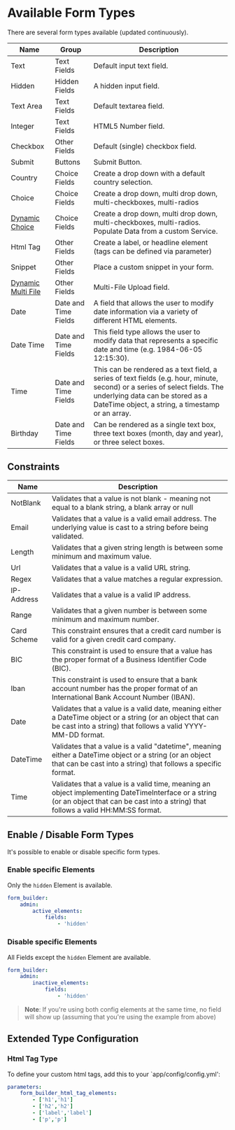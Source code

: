 # Available Form Types

There are several form types available (updated continuously).

| Name | Group | Description |
|------|-------|-------------|
| Text | Text Fields | Default input text field. |
| Hidden | Hidden Fields | A hidden input field. |
| Text Area | Text Fields | Default textarea field. |
| Integer | Text Fields | HTML5 Number field. |
| Checkbox | Other Fields | Default (single) checkbox field. |
| Submit | Buttons | Submit Button. |
| Country | Choice Fields| Create a drop down with a default country selection. |
| Choice | Choice Fields | Create a drop down, multi drop down, multi-checkboxes, multi-radios |
| [Dynamic Choice](82_DynamicChoice.md) | Choice Fields | Create a drop down, multi drop down, multi-checkboxes, multi-radios. Populate Data from a custom Service.|
| Html Tag | Other Fields | Create a label, or headline element (tags can be defined via parameter) |
| Snippet | Other Fields | Place a custom snippet in your form. |
| [Dynamic Multi File](80_FileUpload.md) | Other Fields | Multi-File Upload field. |
| Date | Date and Time Fields | A field that allows the user to modify date information via a variety of different HTML elements. |
| Date Time | Date and Time Fields | This field type allows the user to modify data that represents a specific date and time (e.g. 1984-06-05 12:15:30). |
| Time | Date and Time Fields | This can be rendered as a text field, a series of text fields (e.g. hour, minute, second) or a series of select fields. The underlying data can be stored as a DateTime object, a string, a timestamp or an array. |
| Birthday | Date and Time Fields | Can be rendered as a single text box, three text boxes (month, day and year), or three select boxes. |

## Constraints

| Name | Description |
|------|-------|
| NotBlank | Validates that a value is not blank - meaning not equal to a blank string, a blank array or null |
| Email | Validates that a value is a valid email address. The underlying value is cast to a string before being validated. |
| Length | Validates that a given string length is between some minimum and maximum value. |
| Url | Validates that a value is a valid URL string. |
| Regex | Validates that a value matches a regular expression. |
| IP-Address | Validates that a value is a valid IP address.  |
| Range | Validates that a given number is between some minimum and maximum number. |
| Card Scheme | This constraint ensures that a credit card number is valid for a given credit card company. |
| BIC| This constraint is used to ensure that a value has the proper format of a Business Identifier Code (BIC).  |
| Iban | This constraint is used to ensure that a bank account number has the proper format of an International Bank Account Number (IBAN). |
| Date | Validates that a value is a valid date, meaning either a DateTime object or a string (or an object that can be cast into a string) that follows a valid YYYY-MM-DD format. |
| DateTime | Validates that a value is a valid "datetime", meaning either a DateTime object or a string (or an object that can be cast into a string) that follows a specific format. |
| Time | Validates that a value is a valid time, meaning an object implementing DateTimeInterface or a string (or an object that can be cast into a string) that follows a valid HH:MM:SS format. |

## Enable / Disable Form Types
It's possible to enable or disable specific form types.

### Enable specific Elements
Only the `hidden` Element is available.

```yaml
form_builder:
    admin:
        active_elements:
            fields:
                - 'hidden'
```

### Disable specific Elements
All Fields except the `hidden` Element are available.

```yaml
form_builder:
    admin:
        inactive_elements:
            fields:
                - 'hidden'
```

> **Note**: If you're using both config elements at the same time, no field will show up (assuming that you're using the example from above)

## Extended Type Configuration

### Html Tag Type
To define your custom html tags, add this to your `app/config/config.yml':

```yaml
parameters:
    form_builder_html_tag_elements:
        - ['h1','h1']
        - ['h2','h2']
        - ['label','label']
        - ['p','p']
```